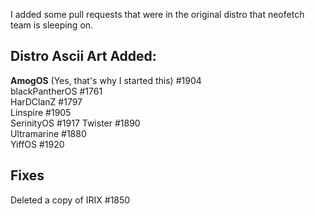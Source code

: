 I added some pull requests that were in the original distro that neofetch team is sleeping on. 

## Distro Ascii Art Added: 

**AmogOS**  (Yes, that's why I started this) #1904  
blackPantherOS #1761  
HarDClanZ #1797  
Linspire #1905  
SerinityOS #1917
Twister #1890  
Ultramarine #1880  
YiffOS #1920

## Fixes
Deleted a copy of IRIX #1850
